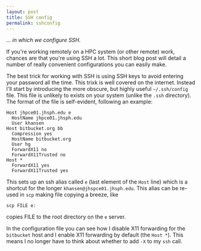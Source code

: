 ```yaml
---
layout: post
title: SSH config
permalink: sshconfig
---
```


*... in which we configure SSH.*

If you're working remotely on a HPC system (or other remote) work, chances are that you're using SSH a lot. This short blog post will detail a number of really convenient configurations you can easily make.

The best trick for working with SSH is using SSH keys to avoid entering your password all the time. This trixk is well covered on the internet. Instead I'll start by introducing the more obscure, but highly useful `~/.ssh/config` file. This file is unlikely to exists on your system (unlike the `.ssh` directory). The format of the file is self-evident, following an example:

```
Host jhpce01.jhsph.edu e
  HostName jhpce01.jhsph.edu
  User khansen
Host bitbucket.org bb
  Compression yes
  HostName bitbucket.org
  User hg
  ForwardX11 no
  ForwardX11Trusted no
Host *
  ForwardX11 yes
  ForwardX11Trusted yes
```

This sets up an ssh alias called `e` (last element of the `Host` line) which is a shortcut for the longer `khansen@jhspce01.jhsph.edu`. This alias can be re-used in `scp` making file copying a breeze, like

```
scp FILE e:
```

copies FILE to the root directory on the `e` server.

In the configuration file you can see how I disable X11 forwarding for the `bitbucket` host and I enable X11 forwarding by default (the `Host *`). This means I no longer have to think about whether to add `-X` to my `ssh` call.

